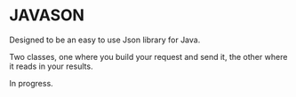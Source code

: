# JAVASON

Designed to be an easy to use Json library for Java.

Two classes, one where you build your request and send it, the other where it reads in your results.

In progress.
